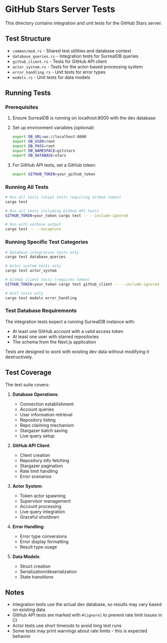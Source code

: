 # GitHub Stars Server Tests

This directory contains integration and unit tests for the GitHub Stars server.

## Test Structure

- `common/mod.rs` - Shared test utilities and database context
- `database_queries.rs` - Integration tests for SurrealDB queries
- `github_client.rs` - Tests for GitHub API client
- `actor_system.rs` - Tests for the actor-based processing system
- `error_handling.rs` - Unit tests for error types
- `models.rs` - Unit tests for data models

## Running Tests

### Prerequisites

1. Ensure SurrealDB is running on localhost:8000 with the dev database
2. Set up environment variables (optional):
   ```bash
   export DB_URL=ws://localhost:8000
   export DB_USER=root
   export DB_PASS=root
   export DB_NAMESPACE=gitstars
   export DB_DATABASE=stars
   ```

3. For GitHub API tests, set a GitHub token:
   ```bash
   export GITHUB_TOKEN=your_github_token
   ```

### Running All Tests

```bash
# Run all tests (skips tests requiring GitHub token)
cargo test

# Run all tests including GitHub API tests
GITHUB_TOKEN=your_token cargo test -- --include-ignored

# Run with verbose output
cargo test -- --nocapture
```

### Running Specific Test Categories

```bash
# Database integration tests only
cargo test database_queries

# Actor system tests only
cargo test actor_system

# GitHub client tests (requires token)
GITHUB_TOKEN=your_token cargo test github_client -- --include-ignored

# Unit tests only
cargo test models error_handling
```

### Test Database Requirements

The integration tests expect a running SurrealDB instance with:
- At least one GitHub account with a valid access token
- At least one user with starred repositories
- The schema from the Next.js application

Tests are designed to work with existing dev data without modifying it destructively.

## Test Coverage

The test suite covers:

1. **Database Operations**:
   - Connection establishment
   - Account queries
   - User information retrieval
   - Repository listing
   - Repo claiming mechanism
   - Stargazer batch saving
   - Live query setup

2. **GitHub API Client**:
   - Client creation
   - Repository info fetching
   - Stargazer pagination
   - Rate limit handling
   - Error scenarios

3. **Actor System**:
   - Token actor spawning
   - Supervisor management
   - Account processing
   - Live query integration
   - Graceful shutdown

4. **Error Handling**:
   - Error type conversions
   - Error display formatting
   - Result type usage

5. **Data Models**:
   - Struct creation
   - Serialization/deserialization
   - State transitions

## Notes

- Integration tests use the actual dev database, so results may vary based on existing data
- GitHub API tests are marked with `#[ignore]` to prevent rate limit issues in CI
- Actor tests use short timeouts to avoid long test runs
- Some tests may print warnings about rate limits - this is expected behavior
